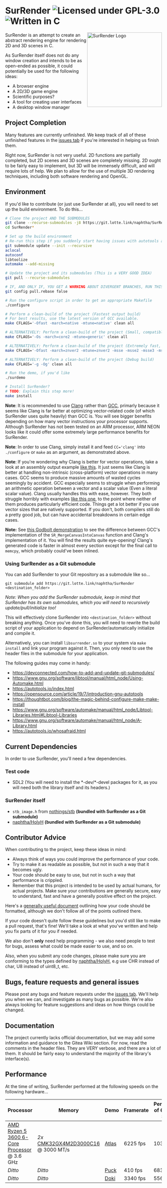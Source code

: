 # SurRender ![Licensed under GPL-3.0](https://img.shields.io/badge/license-GPL--3.0-orange) ![Written in C](https://img.shields.io/badge/language-C-lightgrey)

<img src="https://git.lotte.link/naphtha/SurRender/raw/branch/master/images/logo.png" align="right"
     title="SurRender Logo" width="240">

SurRender is an attempt to create an abstract rendering engine for rendering 2D and 3D scenes in C.

As SurRender itself does not do any window creation and intends to be as open-ended as possible, it could potentially be used for the following ideas:
* A browser engine
* A 2D/3D game engine
* Scientific purposes?
* A tool for creating user interfaces
* A desktop window manager

## Project Completion

Many features are currently unfinished. We keep track of all of these unfinished features in the [issues tab](https://git.lotte.link/naphtha/SurRender/issues) if you're interested in helping us finish them.

Right now, SurRender is not very useful. 2D functions are partially completed, but 2D scenes and 3D scenes are completely missing. 2D ought to be fairly easy to implement, but 3D will be immensely difficult, and will require lots of help. We plan to allow for the use of multiple 3D rendering techniques, including both software rendering and OpenGL.

## Environment

If you'd like to contribute (or just use SurRender at all), you will need to set up the build environment. To do this...

```sh
# Clone the project AND THE SUBMODULES
git clone --recurse-submodules -j8 https://git.lotte.link/naphtha/SurRender.git
cd SurRender*

# Set up the build environment
# Re-run this step if you suddenly start having issues with autotools after a pull
git submodule update --init --recursive
aclocal
autoconf
libtoolize
automake --add-missing

# Update the project and its submodules (This is a VERY GOOD IDEA)
git pull --recurse-submodules

# IF, AND ONLY IF, YOU GET A WARNING ABOUT DIVERGENT BRANCHES, RUN THIS
git config pull.rebase false

# Run the configure script in order to get an appropriate Makefile
./configure

# Perform a clean-build of the project (Fastest output build)
# For best results, use the latest version of GCC available.
make CFLAGS='-Ofast -march=native -mtune=native' clean all

# ALTERNATIVELY: Perform a clean-build of the project (Small, compatible and fast build)
make CFLAGS='-Os -march=core2 -mtune=generic' clean all

# ALTERNATIVELY: Perform a clean-build of the project (Extremely fast, intended for Zen2+, Uses Clang)
make CFLAGS='-Ofast -march=znver2 -mtune=znver2 -msse -msse2 -msse3 -mssse3 -msse4 -msse4.1 -msse4.2 -mavx -mavx2' CC='clang' clean all

# ALTERNATIVELY: Perform a clean-build of the project (Debug build)
make CFLAGS='-g -Og' clean all

# Run the demo, if you'd like
./surdemo

# Install SurRender?
# TODO: Explain this step more!
make install
```

**Note**: It is recommended to use [Clang](https://clang.llvm.org/) rather  than [GCC](https://gcc.gnu.org/), primarly because it seems like Clang is far better at optimizing vector-related code (of which SurRender uses quite heavily) than GCC is. You will see bigger benefits depending on how many vector instructions your processor supports. Although SurRender has not been tested on an ARM processor, ARM NEON looks like it could offer some extremely large performance benefits for SurRender.

**Note**: In order to use Clang, simply install it and feed `CC='clang'` into `./configure` or `make` as an argument, as demonstrated above.

**Note**: If you're wondering why Clang is better for vector operations, take a look at an assembly output example [like this](https://godbolt.org/z/4f6eP6). It just seems like Clang is better at handling non-intrinsic (cross-platform) vector operations in many cases. GCC seems to produce massive amounts of wasted cycles seemingly by accident. GCC especially seems to struggle when performing an arithmetic operation between a vector and a scalar value (Even a literal scalar value). Clang usually handles this with ease, however. They both struggle horribly with examples [like this one](https://godbolt.org/z/We65fn), to the point where neither of them produces particularly efficient code. Things get a lot better if you use vector sizes that are natively supported. If you don't, both compilers still do a pretty good job, but can have accidental breakdowns in certain edge cases.

**Note:** See [this Godbolt demonstration](https://godbolt.org/z/ehbYo3) to see the difference between GCC's implementation of the `SR_MergeCanvasIntoCanvas` function and Clang's implementation of it. You will find the results quite eye-opening! Clang's generated code is faster in almost every section except for the final call to `memcpy`, which probably could've been inlined.

### Using SurRender as a Git submodule

You can add SurRender to your Git repository as a submodule like so...
```
git submodule add https://git.lotte.link/naphtha/SurRender <destination_folder>
```
*Note: When you add the SurRender submodule, keep in mind that SurRender has its own submodules, which you will need to recursively update/pull/initialize too!*

This will effectively clone SurRender into `<destination_folder>` without breaking anything. Once you've done this, you will need to rewrite the build script of your application to depend on SurRender/automatically initialize and compile it.

Alternatively, you can install `libsurrender.so` to your system via `make install` and link your program against it. Then, you only need to use the header files in the submodule for your application.

The following guides may come in handy:
* https://devconnected.com/how-to-add-and-update-git-submodules/
* https://www.gnu.org/software/libtool/manual/html_node/Using-Automake.html
* https://autotools.io/index.html
* https://opensource.com/article/19/7/introduction-gnu-autotools
* https://thoughtbot.com/blog/the-magic-behind-configure-make-make-install
* https://www.gnu.org/software/automake/manual/html_node/Libtool-Libraries.html#Libtool-Libraries
* https://www.gnu.org/software/automake/manual/html_node/A-Library.html
* https://autotools.io/whosafraid.html

## Current Dependencies

In order to use SurRender, you'll need a few dependencies.

### Test code

* SDL2 (You will need to install the \*-dev/\*-devel packages for it, as you will need both the library itself and its headers.)

### SurRender itself

* `stb_image.h` from [nothings/stb](https://github.com/nothings/stb) **(bundled with SurRender as a Git submodule)**
* [naphtha/HolyH](https://git.lotte.link/naphtha/HolyH) **(bundled with SurRender as a Git submodule)**

## Contributor Advice

When contributing to the project, keep these ideas in mind:
* Always think of ways you could improve the performance of your code.
* Try to make it as readable as possible, but not in such a way that it becomes ugly.
* Your code should be easy to use, but not in such a way that performance is crippled.
* Remember that this project is intended to be used by actual humans, for actual projects. Make sure your contributions are generally secure, easy to understand, fast and have a generally positive effect on the project.

Here's a [generally useful document](https://www.kernel.org/doc/html/v4.10/process/coding-style.html)  outlining how your code should be formatted, although we don't follow all of the points outlined there.

If your code doesn't quite follow these guidelines but you'd still like to make a pull request, that's fine! We'll take a look at what you've written and help you fix parts of it for you if needed.

We also don't **only** need help programming - we also need people to test for bugs, assess what could be made easier to use, and so on.

Also, when you submit any code changes, please make sure you are conforming to the types defined by [naphtha/HolyH](https://git.lotte.link/naphtha/HolyH), e.g use CHR instead of char, U8 instead of uint8_t, etc.

## Bugs, feature requests and general issues

Please post any bugs and feature requests under the [issues tab](https://git.lotte.link/naphtha/SurRender/issues). We'll help you when we can, and investigate as many bugs as possible. We're also always looking for feature suggestions and ideas on how things could be changed.

## Documentation

The project currently lacks official documentation, but we may add some information and guidance to the Gitea Wiki section. For now, read the comments in the header files. They are VERY verbose, and there are a lot of them. It should be fairly easy to understand the majority of the library's interface(s).

## Performance

At the time of writing, SurRender performed at the following speeds on the following hardware...

| Processor | Memory | Demo | Framerate | Percentage of 60 Hz V. Sync | Compiler |
| - | - | - | - | - | - |
| [AMD Ryzen 5 3600 6-Core Processor](http://www.cpu-world.com/CPUs/Zen/AMD-Ryzen%205%203600.html) @ 3.6 GHz | *2x* [CMK32GX4M2D3000C16](https://www.corsair.com/us/en/Categories/Products/Memory/VENGEANCE%C2%AE-LPX-32GB-%282-x-16GB%29-DDR4-DRAM-3000MHz-C16-Memory-Kit---Black/p/CMK32GX4M2D3000C16) @ 3000 MT/s | [Atlas](https://git.lotte.link/naphtha/SurRender/src/commit/630ae6c72bb77aff29d450f003776f4f1449b697/demos.h) | 6225 fps | 10375% | Clang |
| *Ditto* | *Ditto* | [Puck](https://git.lotte.link/naphtha/SurRender/src/commit/630ae6c72bb77aff29d450f003776f4f1449b697/demos.h) | 410 fps | 683% | Clang |
| *Ditto* | *Ditto* | [Doki](https://git.lotte.link/naphtha/SurRender/src/commit/630ae6c72bb77aff29d450f003776f4f1449b697/demos.h) | 3340 fps | 5566% | Clang |